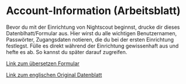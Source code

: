 # Account-Information (Arbeitsblatt)

Bevor du mit der Einrichtung von Nightscout beginnst, drucke dir dieses Datenblhatt/Formular aus. Hier wirst du alle wichtigen Benutzernamen,  Passwörter, Zugangsdaten notieren, die du bei der ersten Einrichtung festlegst. Fülle es direkt während der Einrichtung gewissenhaft aus und hefte es ab. So kannst du später darauf zugreifen. 


[Link zum übersetzen Formular](https://github.com/LadyViktoria/nightscout_handbuch/raw/master/dokumente/Pers%C3%B6nliche%20Benutzerkonto%20Information.pdf)


[Link zum englischen Original Datenblatt](http://www.nightscout.info/wp-content/uploads/2015/04/Mongo-and-Azure-Account-Information-4-16-15.pdf)

